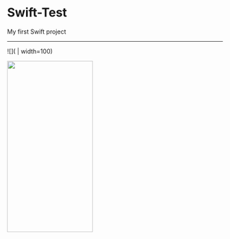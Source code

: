 # Swift-Test

My first Swift project
<hr>



![]( | width=100)

<img src="https://user-images.githubusercontent.com/99321522/213275114-c9d10694-ed4b-4dac-a132-648427806dd3.png" data-canonical-src="https://gyazo.com/eb5c5741b6a9a16c692170a41a49c858.png" width="200" height="400" />
